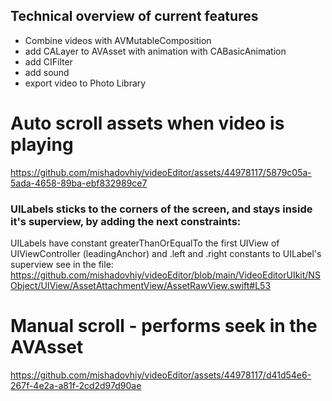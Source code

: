 ## Technical overview of current features
- Combine videos with AVMutableComposition 
- add CALayer to AVAsset with animation with CABasicAnimation
- add CIFilter
- add sound
- export video to Photo Library


# Auto scroll assets when video is playing
https://github.com/mishadovhiy/videoEditor/assets/44978117/5879c05a-5ada-4658-89ba-ebf832989ce7

### UILabels sticks to the corners of the screen, and stays inside it's superview, by adding the next constraints:
UILabels have constant greaterThanOrEqualTo the first UIView of UIViewController (leadingAnchor) 
and .left and .right constants to UILabel's superview
see in the file: https://github.com/mishadovhiy/videoEditor/blob/main/VideoEditorUIkit/NSObject/UIView/AssetAttachmentView/AssetRawView.swift#L53




# Manual scroll - performs seek in the AVAsset
https://github.com/mishadovhiy/videoEditor/assets/44978117/d41d54e6-267f-4e2a-a81f-2cd2d97d90ae

